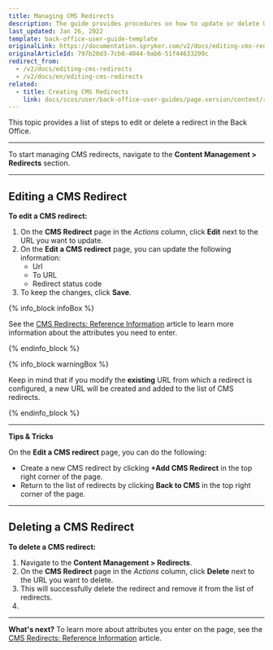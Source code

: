```yaml
---
title: Managing CMS Redirects
description: The guide provides procedures on how to update or delete URL redirects in the Back Office.
last_updated: Jan 26, 2022
template: back-office-user-guide-template
originalLink: https://documentation.spryker.com/v2/docs/editing-cms-redirects
originalArticleId: 797b20d3-7cb8-4044-9ab6-51f44633209c
redirect_from:
  - /v2/docs/editing-cms-redirects
  - /v2/docs/en/editing-cms-redirects
related:
  - title: Creating CMS Redirects
    link: docs/scos/user/back-office-user-guides/page.version/content/redirects/creating-cms-redirects.html
---
```


This topic provides a list of steps to edit or delete a redirect in the Back Office.
***
To start managing CMS redirects, navigate to the **Content Management > Redirects** section.
***

## Editing a CMS Redirect

**To edit a CMS redirect:**
1. On the **CMS Redirect** page in the _Actions_ column, click **Edit** next to the URL you want to update.
2. On the **Edit a CMS redirect** page, you can update the following information:
   * Url
   * To URL
   * Redirect status code
3. To keep the changes, click **Save**.

  {% info_block infoBox %}
  
  See the [CMS Redirects: Reference Information](/docs/scos/user/back-office-user-guides/{{page.version}}/content/redirects/references/cms-redirects-references.html) article to learn more information about the attributes you need to enter.

  {% endinfo_block %}

  {% info_block warningBox %}
  
  Keep in mind that if you modify the **existing** URL from which a redirect is configured, a new URL will be created and added to the list of CMS redirects.
  
  {% endinfo_block %}

***

**Tips & Tricks**

On the **Edit a CMS redirect** page, you can do the following:

* Create a new CMS redirect by clicking **+Add CMS Redirect** in the top right corner of the page.
* Return to the list of redirects by clicking **Back to CMS** in the top right corner of the page.
***

## Deleting a CMS Redirect 

**To delete a CMS redirect:**
1. Navigate to the **Content Management > Redirects**. 
2. On the **CMS Redirect** page in the _Actions_ column, click **Delete** next to the URL you want to delete. 
3. This will successfully delete the redirect and remove it from the list of redirects.
4. 
***

**What's next?**
To learn more about attributes you enter on the page, see the [CMS Redirects: Reference Information](/docs/scos/user/back-office-user-guides/{{page.version}}/content/redirects/references/cms-redirects-references.html) article.

